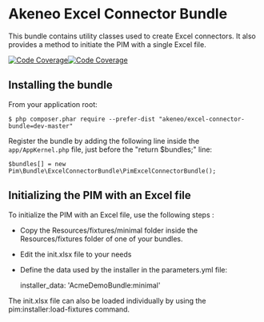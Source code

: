 Akeneo Excel Connector Bundle
=============================

This bundle contains utility classes used to create Excel connectors.
It also provides a method to initiate the PIM with a single Excel file.

[![Code Coverage](https://scrutinizer-ci.com/g/akeneo/ExcelConnectorBundle/badges/coverage.png?s=73b8f65eb4719873b7ad1f0233db369804d3ab81)](https://scrutinizer-ci.com/g/akeneo/ExcelConnectorBundle/)[![Code Coverage](https://scrutinizer-ci.com/g/akeneo/ExcelConnectorBundle/badges/coverage.png?s=73b8f65eb4719873b7ad1f0233db369804d3ab81)](https://scrutinizer-ci.com/g/akeneo/ExcelConnectorBundle/)

Installing the bundle
---------------------
From your application root:

    $ php composer.phar require --prefer-dist "akeneo/excel-connector-bundle=dev-master"

Register the bundle by adding the following line inside the `app/AppKernel.php` file, just before the "return $bundles;" line:

    $bundles[] = new Pim\Bundle\ExcelConnectorBundle\PimExcelConnectorBundle();


Initializing the PIM with an Excel file
---------------------------------------

To initialize the PIM with an Excel file, use the following steps :

 * Copy the Resources/fixtures/minimal folder inside the Resources/fixtures folder of one of your bundles.
 * Edit the init.xlsx file to your needs
 * Define the data used by the installer in the parameters.yml file:

    installer_data: 'AcmeDemoBundle:minimal'

The init.xlsx file can also be loaded individually by using the pim:installer:load-fixtures command.

